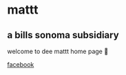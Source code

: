# mattt
## a bills sonoma subsidiary 

welcome to dee mattt home page :rocket: 

[facebook](https://www.facebook.com/Mattt-945491918967085)
